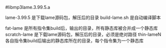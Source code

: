 #libmp3lame.3.99.5.a


lame-3.99.5   是下载lame源码包，解压后的目录
build-lame.sh 是自动编译脚本

fat-lame 是所有指令集build后，输出的目录，所有静态库被合并成一个静态库
scratch-lame 是下载lame源码包，解压后的目录，必须是绝对路径
thin-lameN 各自指令集build后输出的静态库所在的目录，每个指令集为一个静态库
